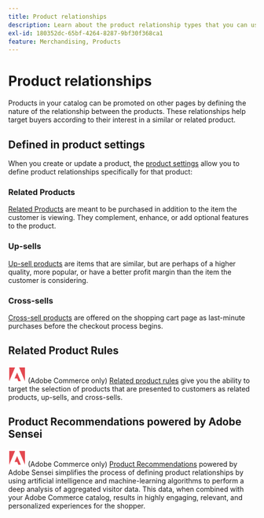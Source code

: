 ```yaml
---
title: Product relationships
description: Learn about the product relationship types that you can use to promote products to targeted buyers.
exl-id: 180352dc-65bf-4264-8287-9bf30f368ca1
feature: Merchandising, Products
---
```

# Product relationships

Products in your catalog can be promoted on other pages by defining the nature of the relationship between the products. These relationships help target buyers according to their interest in a similar or related product.

## Defined in product settings

When you create or update a product, the [product settings](../catalog/product-create.md#product-settings) allow you to define product relationships specifically for that product:

### Related Products

[Related Products](../catalog/related-products-up-sells-cross-sells.md#related-products) are meant to be purchased in addition to the item the customer is viewing. They complement, enhance, or add optional features to the product.

### Up-sells

[Up-sell products](../catalog/related-products-up-sells-cross-sells.md#up-sells) are items that are similar, but are perhaps of a higher quality, more popular, or have a better profit margin than the item the customer is considering.

### Cross-sells

[Cross-sell products](../catalog/related-products-up-sells-cross-sells.md#cross-sells) are offered on the shopping cart page as last-minute purchases before the checkout process begins.

## Related Product Rules

![Adobe Commerce](../assets/adobe-logo.svg) (Adobe Commerce only) [Related product rules](product-related-rules.md) give you the ability to target the selection of products that are presented to customers as related products, up-sells, and cross-sells.

## Product Recommendations powered by Adobe Sensei

![Adobe Commerce](../assets/adobe-logo.svg) (Adobe Commerce only) [Product Recommendations](https://experienceleague.adobe.com/docs/commerce/product-recommendations/overview.html) powered by Adobe Sensei simplifies the process of defining product relationships by using artificial intelligence and machine-learning algorithms to perform a deep analysis of aggregated visitor data. This data, when combined with your Adobe Commerce catalog, results in highly engaging, relevant, and personalized experiences for the shopper.
